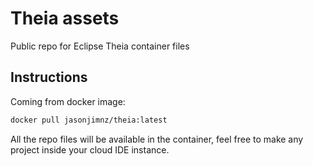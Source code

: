 # Theia assets

Public repo for Eclipse Theia container files

## Instructions

Coming from docker image:

```bash
docker pull jasonjimnz/theia:latest
```

All the repo files will be available in the container, feel free to make any project inside your cloud IDE instance.
